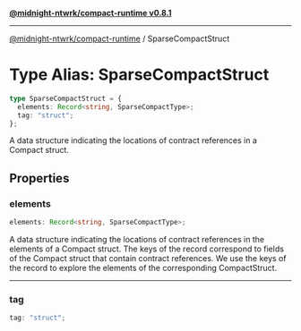 [**@midnight-ntwrk/compact-runtime v0.8.1**](../README.md)

***

[@midnight-ntwrk/compact-runtime](../globals.md) / SparseCompactStruct

# Type Alias: SparseCompactStruct

```ts
type SparseCompactStruct = {
  elements: Record<string, SparseCompactType>;
  tag: "struct";
};
```

A data structure indicating the locations of contract references in a Compact struct.

## Properties

### elements

```ts
elements: Record<string, SparseCompactType>;
```

A data structure indicating the locations of contract references in the elements of a Compact struct. The keys of
the record correspond to fields of the Compact struct that contain contract references. We use the keys of the record
to explore the elements of the corresponding CompactStruct.

***

### tag

```ts
tag: "struct";
```
